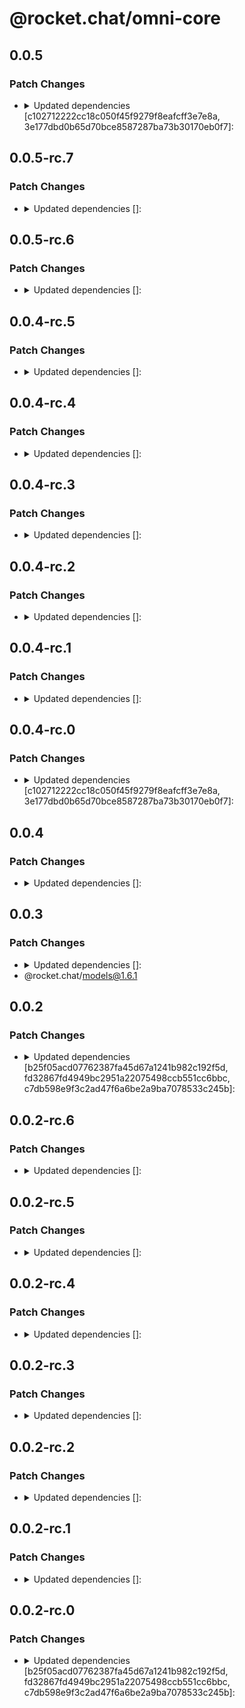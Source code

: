 # @rocket.chat/omni-core

## 0.0.5

### Patch Changes

- <details><summary>Updated dependencies [c102712222cc18c050f45f9279f8eafcff3e7e8a, 3e177dbd0b65d70bce8587287ba73b30170eb0f7]:</summary>

  - @rocket.chat/models@1.7.0
  </details>

## 0.0.5-rc.7

### Patch Changes

- <details><summary>Updated dependencies []:</summary>

  - @rocket.chat/models@1.7.0-rc.7
  </details>

## 0.0.5-rc.6

### Patch Changes

- <details><summary>Updated dependencies []:</summary>

  - @rocket.chat/models@1.7.0-rc.6
  </details>

## 0.0.4-rc.5

### Patch Changes

- <details><summary>Updated dependencies []:</summary>

  - @rocket.chat/models@1.7.0-rc.5
  </details>

## 0.0.4-rc.4

### Patch Changes

- <details><summary>Updated dependencies []:</summary>

  - @rocket.chat/models@1.7.0-rc.4
  </details>

## 0.0.4-rc.3

### Patch Changes

- <details><summary>Updated dependencies []:</summary>

  - @rocket.chat/models@1.7.0-rc.3
  </details>

## 0.0.4-rc.2

### Patch Changes

- <details><summary>Updated dependencies []:</summary>
  - @rocket.chat/models@1.7.0-rc.2
  </details>

## 0.0.4-rc.1

### Patch Changes

- <details><summary>Updated dependencies []:</summary>

  - @rocket.chat/models@1.7.0-rc.1
  </details>

## 0.0.4-rc.0

### Patch Changes

- <details><summary>Updated dependencies [c102712222cc18c050f45f9279f8eafcff3e7e8a, 3e177dbd0b65d70bce8587287ba73b30170eb0f7]:</summary>

  - @rocket.chat/models@1.7.0-rc.0
  </details>

## 0.0.4

### Patch Changes

- <details><summary>Updated dependencies []:</summary>

  - @rocket.chat/models@1.6.2
  </details>

## 0.0.3

### Patch Changes

- <details><summary>Updated dependencies []:</summary>
- @rocket.chat/models@1.6.1
</details>

## 0.0.2

### Patch Changes

- <details><summary>Updated dependencies [b25f05acd07762387fa45d67a1241b982c192f5d, fd32867fd4949bc2951a22075498ccb551cc6bbc, c7db598e9f3c2ad47f6a6be2a9ba7078533c245b]:</summary>

  - @rocket.chat/models@1.6.0
  </details>

## 0.0.2-rc.6

### Patch Changes

- <details><summary>Updated dependencies []:</summary>

  - @rocket.chat/models@1.6.0-rc.6
  </details>

## 0.0.2-rc.5

### Patch Changes

- <details><summary>Updated dependencies []:</summary>

  - @rocket.chat/models@1.6.0-rc.5
  </details>

## 0.0.2-rc.4

### Patch Changes

- <details><summary>Updated dependencies []:</summary>

  - @rocket.chat/models@1.6.0-rc.4
  </details>

## 0.0.2-rc.3

### Patch Changes

- <details><summary>Updated dependencies []:</summary>

  - @rocket.chat/models@1.6.0-rc.3
  </details>

## 0.0.2-rc.2

### Patch Changes

- <details><summary>Updated dependencies []:</summary>

  - @rocket.chat/models@1.6.0-rc.2
  </details>

## 0.0.2-rc.1

### Patch Changes

- <details><summary>Updated dependencies []:</summary>

  - @rocket.chat/models@1.6.0-rc.1
  </details>

## 0.0.2-rc.0

### Patch Changes

- <details><summary>Updated dependencies [b25f05acd07762387fa45d67a1241b982c192f5d, fd32867fd4949bc2951a22075498ccb551cc6bbc, c7db598e9f3c2ad47f6a6be2a9ba7078533c245b]:</summary>

  - @rocket.chat/models@1.6.0-rc.0
  </details>
